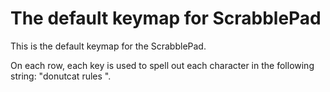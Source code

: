 # The default keymap for ScrabblePad

This is the default keymap for the ScrabblePad.

On each row, each key is used to spell out each character in
the following string: "donutcat rules ". 
